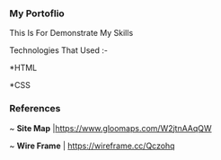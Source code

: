 ### **My Portoflio**

This Is For Demonstrate My Skills

Technologies That Used :-


*HTML

*CSS

### **References**

~ **Site Map** |https://www.gloomaps.com/W2jtnAAqQW



~ **Wire Frame** | https://wireframe.cc/Qczohq
